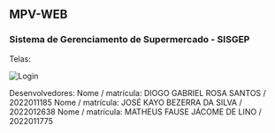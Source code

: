 ## MPV-WEB
### Sistema de Gerenciamento de Supermercado - SISGEP

Telas:

![Login](https://github.com/UFCA-ADS/MPV-WEB/blob/feature/matheus/Login.png?raw=true) 

Desenvolvedores:
Nome / matrícula: DIOGO GABRIEL ROSA SANTOS / 2022011185
Nome / matrícula: JOSÉ KAYO BEZERRA DA SILVA / 2022012638
Nome / matrícula: MATHEUS FAUSE JÁCOME DE LINO / 2022011775 
